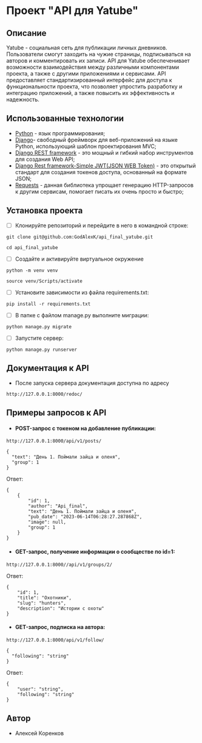 # **Проект "API для Yatube"**

## ****Описание****
Yatube - cоциальная сеть для публикации личных дневников. Пользователи смогут заходить на чужие страницы, подписываться на авторов и комментировать их записи. API для Yatube обеспеченивает возможности взаимодействия между различными компонентами проекта, а также с другими приложениями и сервисами. API предоставляет стандартизированный интерфейс для доступа к функциональности проекта, что позволяет упростить разработку и интеграцию приложений, а также повысить их эффективность и надежность.
## ****Использованные технологии****
- [Python](https://www.python.org/) - язык программирования;
- [Django](https://django.fun/ru/docs/django/4.1/)- cвободный фреймворк для веб-приложений на языке Python, использующий шаблон проектирования MVC;
- [Django REST framework](https://www.django-rest-framework.org/) - это мощный и гибкий набор инструментов для создания Web API;
- [Django Rest framework-Simple JWT(JSON WEB Token)](https://django-rest-framework-simplejwt.readthedocs.io/en/latest/) - это открытый стандарт для создания токенов доступа, основанный на формате JSON;
- [Requests](https://requests.readthedocs.io/en/latest/index.html) - данная библиотека упрощает генерацию HTTP-запросов к другим сервисам, помогает писать их очень просто и быстро;

## **Установка проекта**
 - [ ] Клонируйте репозиторий и перейдите в него в командной строке:
```
git clone git@github.com:GodAlexK/api_final_yatube.git
```
```
cd api_final_yatube
```
 - [ ] Создайте и активируйте виртуальное окружение
```
python -m venv venv
```
```
source venv/Scripts/activate
```
 - [ ] Установите зависимости из файла requirements.txt:
```
pip install -r requirements.txt
```
 - [ ] В папке с файлом manage.py выполните миграции:
```
python manage.py migrate
```
 - [ ] Запустите сервер:
 ```
python manage.py runserver
```
## **Документация к API**
- После запуска сервера документация доступна по адресу
```
http://127.0.0.1:8000/redoc/
```

## **Примеры запросов к API**
- #### POST-запрос с токеном на добавление публикации:
`http://127.0.0.1:8000/api/v1/posts/`
```
{
  "text": "День 1. Поймали зайца и оленя",
  "group": 1
}
```
Ответ:
```
{
    {
        "id": 1,
        "author": "Api_final",
        "text": "День 1. Поймали зайца и оленя",
        "pub_date": "2023-06-14T06:28:27.287868Z",
        "image": null,
        "group": 1
    }
}
```
- #### GET-запрос, получение информации о сообществе по id=1:
`http://127.0.0.1:8000//api/v1/groups/2/`

Ответ:
```
{
    "id": 1,
    "title": "Охотники",
    "slug": "hunters",
    "description": "Истории с охоты"
}
```
- #### GET-запрос, подписка на автора:
`http://127.0.0.1:8000/api/v1/follow/`
```
{
  "following": "string"
}
```
Ответ:
```
{
    "user": "string",
    "following": "string"
}
```
## **Автор**
- Алексей Коренков

